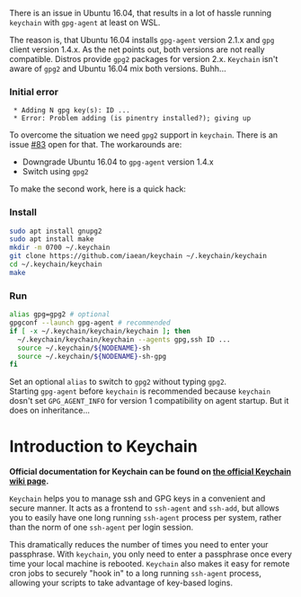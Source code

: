 There is an issue in Ubuntu 16.04, that results in a lot of hassle running ```keychain``` with ```gpg-agent``` at least on WSL.

The reason is, that Ubuntu 16.04 installs ```gpg-agent``` version 2.1.x and ```gpg``` client version 1.4.x. As the net points out, both versions are not really compatible. Distros provide ```gpg2``` packages for version 2.x. ```Keychain``` isn't aware of ```gpg2``` and Ubuntu 16.04 mix both versions. Buhh...

### Initial error

```
 * Adding N gpg key(s): ID ...
 * Error: Problem adding (is pinentry installed?); giving up
```

To overcome the situation we need ```gpg2``` support in ```keychain```. There is an issue [#83](https://github.com/funtoo/keychain/issues/83) open for that. The workarounds are:

* Downgrade Ubuntu 16.04 to ```gpg-agent``` version 1.4.x
* Switch using ```gpg2```

To make the second work, here is a quick hack:

### Install

```bash
sudo apt install gnupg2
sudo apt install make
mkdir -m 0700 ~/.keychain
git clone https://github.com/iaean/keychain ~/.keychain/keychain
cd ~/.keychain/keychain
make
```

### Run

```bash
alias gpg=gpg2 # optional
gpgconf --launch gpg-agent # recommended
if [ -x ~/.keychain/keychain/keychain ]; then
  ~/.keychain/keychain/keychain --agents gpg,ssh ID ...
  source ~/.keychain/${NODENAME}-sh
  source ~/.keychain/${NODENAME}-sh-gpg
fi
```

Set an optional ```alias``` to switch to ```gpg2``` without typing ```gpg2```.   
Starting ```gpg-agent``` before ```keychain``` is recommended because ```keychain``` dosn't set ```GPG_AGENT_INFO``` for version 1 compatibility on agent startup. But it does on inheritance...



Introduction to Keychain
========================

**Official documentation for Keychain can be found on [the official Keychain
wiki page](http://www.funtoo.org/Keychain).**

`Keychain` helps you to manage ssh and GPG keys in a convenient and secure
manner. It acts as a frontend to `ssh-agent` and `ssh-add`, but allows you
to easily have one long running `ssh-agent` process per system, rather than
the norm of one `ssh-agent` per login session. 

This dramatically reduces the number of times you need to enter your
passphrase. With `keychain`, you only need to enter a passphrase once every
time your local machine is rebooted. `Keychain` also makes it easy for remote
cron jobs to securely "hook in" to a long running `ssh-agent` process,
allowing your scripts to take advantage of key-based logins.
